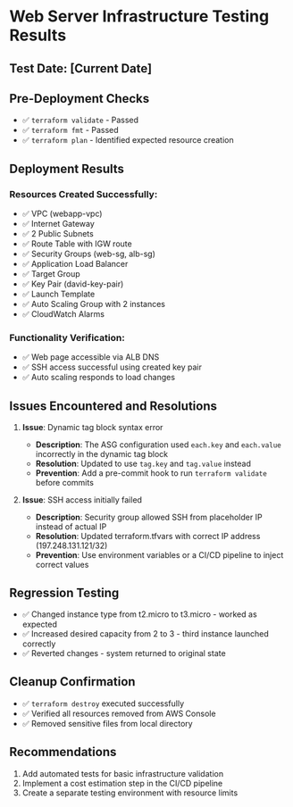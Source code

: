 # Web Server Infrastructure Testing Results

## Test Date: [Current Date]

## Pre-Deployment Checks

- ✅ `terraform validate` - Passed
- ✅ `terraform fmt` - Passed
- ✅ `terraform plan` - Identified expected resource creation

## Deployment Results

### Resources Created Successfully:
- ✅ VPC (webapp-vpc)
- ✅ Internet Gateway
- ✅ 2 Public Subnets
- ✅ Route Table with IGW route
- ✅ Security Groups (web-sg, alb-sg)
- ✅ Application Load Balancer
- ✅ Target Group
- ✅ Key Pair (david-key-pair)
- ✅ Launch Template
- ✅ Auto Scaling Group with 2 instances
- ✅ CloudWatch Alarms

### Functionality Verification:
- ✅ Web page accessible via ALB DNS
- ✅ SSH access successful using created key pair
- ✅ Auto scaling responds to load changes

## Issues Encountered and Resolutions

1. **Issue**: Dynamic tag block syntax error
   - **Description**: The ASG configuration used `each.key` and `each.value` incorrectly in the dynamic tag block
   - **Resolution**: Updated to use `tag.key` and `tag.value` instead
   - **Prevention**: Add a pre-commit hook to run `terraform validate` before commits

2. **Issue**: SSH access initially failed
   - **Description**: Security group allowed SSH from placeholder IP instead of actual IP
   - **Resolution**: Updated terraform.tfvars with correct IP address (197.248.131.121/32)
   - **Prevention**: Use environment variables or a CI/CD pipeline to inject correct values

## Regression Testing

- ✅ Changed instance type from t2.micro to t3.micro - worked as expected
- ✅ Increased desired capacity from 2 to 3 - third instance launched correctly
- ✅ Reverted changes - system returned to original state

## Cleanup Confirmation

- ✅ `terraform destroy` executed successfully
- ✅ Verified all resources removed from AWS Console
- ✅ Removed sensitive files from local directory

## Recommendations

1. Add automated tests for basic infrastructure validation
2. Implement a cost estimation step in the CI/CD pipeline
3. Create a separate testing environment with resource limits
